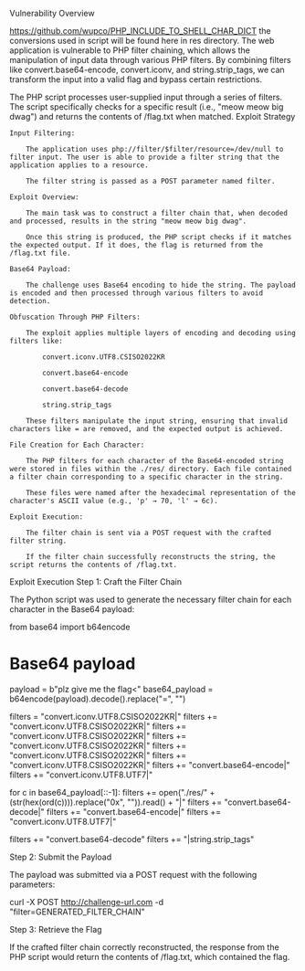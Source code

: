 Vulnerability Overview

https://github.com/wupco/PHP_INCLUDE_TO_SHELL_CHAR_DICT the conversions used in script will be found here in res directory.
The web application is vulnerable to PHP filter chaining, which allows the manipulation of input data through various PHP filters. By combining filters like convert.base64-encode, convert.iconv, and string.strip_tags, we can transform the input into a valid flag and bypass certain restrictions.

The PHP script processes user-supplied input through a series of filters. The script specifically checks for a specific result (i.e., "meow meow big dwag") and returns the contents of /flag.txt when matched.
Exploit Strategy

    Input Filtering:

        The application uses php://filter/$filter/resource=/dev/null to filter input. The user is able to provide a filter string that the application applies to a resource.

        The filter string is passed as a POST parameter named filter.

    Exploit Overview:

        The main task was to construct a filter chain that, when decoded and processed, results in the string "meow meow big dwag".

        Once this string is produced, the PHP script checks if it matches the expected output. If it does, the flag is returned from the /flag.txt file.

    Base64 Payload:

        The challenge uses Base64 encoding to hide the string. The payload is encoded and then processed through various filters to avoid detection.

    Obfuscation Through PHP Filters:

        The exploit applies multiple layers of encoding and decoding using filters like:

            convert.iconv.UTF8.CSISO2022KR

            convert.base64-encode

            convert.base64-decode

            string.strip_tags

        These filters manipulate the input string, ensuring that invalid characters like = are removed, and the expected output is achieved.

    File Creation for Each Character:

        The PHP filters for each character of the Base64-encoded string were stored in files within the ./res/ directory. Each file contained a filter chain corresponding to a specific character in the string.

        These files were named after the hexadecimal representation of the character's ASCII value (e.g., 'p' → 70, 'l' → 6c).

    Exploit Execution:

        The filter chain is sent via a POST request with the crafted filter string.

        If the filter chain successfully reconstructs the string, the script returns the contents of /flag.txt.

Exploit Execution
Step 1: Craft the Filter Chain

The Python script was used to generate the necessary filter chain for each character in the Base64 payload:

from base64 import b64encode

# Base64 payload
payload = b"plz give me the flag<"
base64_payload = b64encode(payload).decode().replace("=", "")

filters = "convert.iconv.UTF8.CSISO2022KR|"
filters += "convert.iconv.UTF8.CSISO2022KR|"
filters += "convert.iconv.UTF8.CSISO2022KR|"
filters += "convert.iconv.UTF8.CSISO2022KR|"
filters += "convert.iconv.UTF8.CSISO2022KR|"
filters += "convert.iconv.UTF8.CSISO2022KR|"
filters += "convert.base64-encode|"
filters += "convert.iconv.UTF8.UTF7|"

for c in base64_payload[::-1]:
    filters += open("./res/" + (str(hex(ord(c)))).replace("0x", "")).read() + "|"
    filters += "convert.base64-decode|"
    filters += "convert.base64-encode|"
    filters += "convert.iconv.UTF8.UTF7|"

filters += "convert.base64-decode"
filters += "|string.strip_tags"

Step 2: Submit the Payload

The payload was submitted via a POST request with the following parameters:

curl -X POST http://challenge-url.com -d "filter=GENERATED_FILTER_CHAIN"

Step 3: Retrieve the Flag

If the crafted filter chain correctly reconstructed, the response from the PHP script would return the contents of /flag.txt, which contained the flag.

